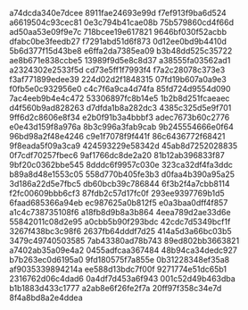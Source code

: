 a74dcda340e7dcee
8911fae24693e99d
f7ef913f9ba6d524
a6619504c93cec81
0e3c794b41cae08b
75b579860cd4f66d
ad50aa53e09f9e7c
718bcee19e617821
9646bf030f52acbb
dfabc0be3feedb27
f7291abd51d6f873
0d12ee0bd9b4410d
5b6d377f15d43be8
e6ffa2da7385ea09
b3b48dd525c35722
ae8b671e838ccbe5
13989f9d5e8c8d37
a38555fa03562ad1
a2324302e2533f5d
cd73e5ff1f7993f4
f7a2c28078c373e3
f3af771899edee39
224d02d2f1848315
07fd19b607a0a9e3
f0fb5e0c932956e0
c4c7f6a9ca4d74fa
85fd724d9554d090
7ac4eeb9b4e4c472
53306897fc8b14e5
1b2b8d251fcaeaec
d4f560b9ad828263
d7dfda1b8a282dc3
4385c325d5e9f701
9ff6d2c8606e8f34
e2b0f91b3a4bbbf3
adec7673b60c2776
e0e43d159f8a976a
8b3c996a3fab9cab
9b245554666e0f64
96bd98a2f48e4246
c9e1f7078f9f441f
86c6436772f68421
9f8eada5f09a3ca9
424593229e58342d
45ab8d7252028835
0f7cdf70257fbec6
9af1766dc8de2a20
81b12ab396833f87
9bf20c0362bbe545
8dddc6f9957c030e
323ca32df4fa3ddc
b89a8d48e1553c05
558d770b405fe3b3
d0faa4b390a95a25
3d186a22d5e7fbc5
db60bcb39c786844
6f3b2f4a7cbb8114
f2fc00609bbb6cf3
87fdb2c57d17fc0f
293ee9397769b1d5
6faad685366a94eb
ec987625a0b812f5
e0a3baa0dff4f857
a1c4c738735108f6
a18fb8d9b8a3b864
4eea789d2ae33d6e
55842011c08d2e95
a0cbb5b90f293bdc
42cdc7d5349bcf1f
3267f438bc3c98f6
2637fb64dddf7d25
414a5d3a66bc03b5
3479c49740503585
7ab43380ad78b743
89ed802bb3663821
a7402ab35a09e4a2
0455adfcaa367484
48b94ca34dedc927
b7b263ec0d6195a0
9fd180575f7a855e
0b31228348ef35a8
af9035339894214a
ee588d13bdc7f00f
9271774e51dc65b1
2316762d06c4dad6
0a4df7d453a6f943
001c52d49b463dba
b1b1883d433c1777
a2ab8e6f26fe2f7a
20ff97f358c34e7d
8f4a8bd8a2e4ddea
